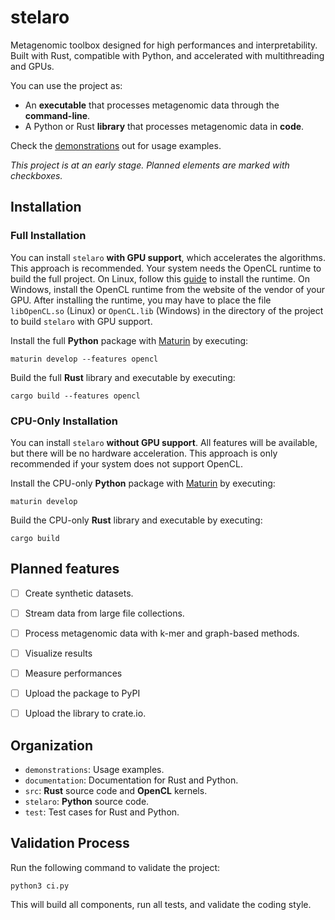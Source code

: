 # stelaro

Metagenomic toolbox designed for high performances and interpretability. Built with Rust,
compatible with Python, and accelerated with multithreading and GPUs.

You can use the project as:

- An **executable** that processes metagenomic data through the **command-line**.
- A Python or Rust **library** that processes metagenomic data in **code**.

Check the [demonstrations](demonstrations/README.md) out for usage examples.

*This project is at an early stage. Planned elements are marked with checkboxes.*


## Installation


### Full Installation

You can install `stelaro` **with GPU support**, which accelerates the algorithms. This approach is
recommended. Your system needs the OpenCL runtime to build the full project. On Linux, follow this
[guide](https://github.com/KhronosGroup/OpenCL-Guide/blob/main/chapters/getting_started_linux.md)
to install the runtime. On Windows, install the OpenCL runtime from the website of the vendor of
your GPU. After installing the runtime, you may have to place the file `libOpenCL.so` (Linux) or
`OpenCL.lib` (Windows) in the directory of the project to build `stelaro` with GPU support.

Install the full **Python** package with [Maturin](https://pypi.org/project/maturin/0.8.2/) by
executing:

```
maturin develop --features opencl
```

Build the full **Rust** library and executable by executing:

```
cargo build --features opencl
```


### CPU-Only Installation

You can install `stelaro` **without GPU support**. All features will be available, but there will be
no hardware acceleration. This approach is only recommended if your system does not support OpenCL.

Install the CPU-only  **Python** package with [Maturin](https://pypi.org/project/maturin/0.8.2/) by
executing:

```
maturin develop
```

Build the CPU-only **Rust** library and executable by executing:

```
cargo build
```


## Planned features

- [ ] Create synthetic datasets.
- [ ] Stream data from large file collections.
- [ ] Process metagenomic data with k-mer and graph-based methods.
- [ ] Visualize results
- [ ] Measure performances
- [ ] Upload the package to PyPI
- [ ] Upload the library to crate.io.


## Organization

- `demonstrations`: Usage examples.
- `documentation`: Documentation for Rust and Python.
- `src`: **Rust** source code and **OpenCL** kernels.
- `stelaro`: **Python** source code.
- `test`: Test cases for Rust and Python.


## Validation Process

Run the following command to validate the project:

```
python3 ci.py
```

This will build all components, run all tests, and validate the coding style.
